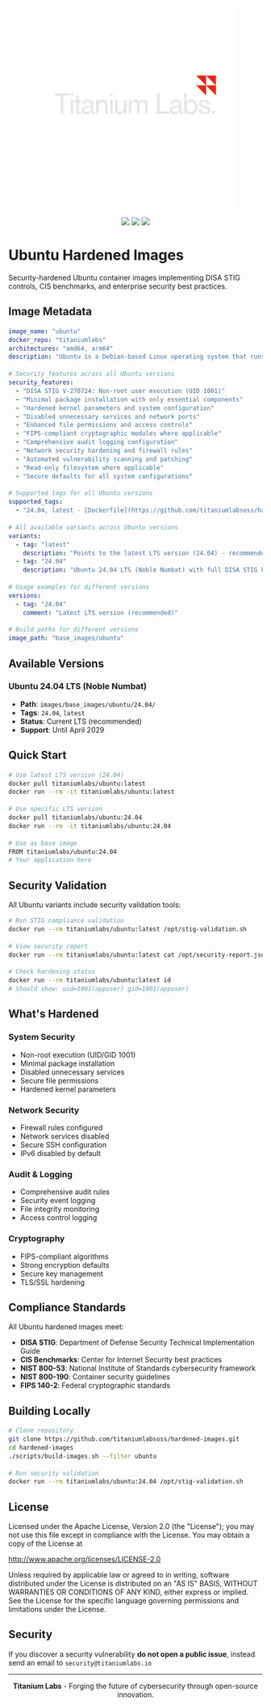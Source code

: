 <!-- markdownlint-disable MD041 -->
<p align="center">
    <img width="400px" height=auto src="https://raw.githubusercontent.com/titaniumlabsoss/hardened-images/refs/heads/main/assets/titanium-labs-logo.png" alt="Titanium Labs Logo" />
</p>

<p align="center">
    <a href="https://github.com/titaniumlabsoss/hardened-images/actions/workflows/build-images.yml"><img src="https://github.com/titaniumlabsoss/hardened-images/actions/workflows/build-images.yml/badge.svg" /></a>
    <a href="https://hub.docker.com/u/titaniumlabs"><img src="https://badgen.net/docker/pulls/titaniumlabs/ubuntu?icon=docker" /></a>
    <a href="https://github.com/titaniumlabsoss/hardened-images/blob/main/LICENSE"><img src="https://badgen.net/badge/license/Apache-2.0/blue" /></a>
</p>

# Ubuntu Hardened Images

Security-hardened Ubuntu container images implementing DISA STIG controls, CIS benchmarks, and enterprise security best practices.

## Image Metadata

```yaml
image_name: "ubuntu"
docker_repo: "titaniumlabs"
architectures: "amd64, arm64"
description: "Ubuntu is a Debian-based Linux operating system that runs from the desktop to the cloud, to all your internet connected things. This hardened version implements DISA STIG controls, CIS benchmarks, and security best practices for a minimal attack surface and maximum security posture."

# Security features across all Ubuntu versions
security_features:
  - "DISA STIG V-270724: Non-root user execution (UID 1001)"
  - "Minimal package installation with only essential components"
  - "Hardened kernel parameters and system configuration"
  - "Disabled unnecessary services and network ports"
  - "Enhanced file permissions and access controls"
  - "FIPS-compliant cryptographic modules where applicable"
  - "Comprehensive audit logging configuration"
  - "Network security hardening and firewall rules"
  - "Automated vulnerability scanning and patching"
  - "Read-only filesystem where applicable"
  - "Secure defaults for all system configurations"

# Supported tags for all Ubuntu versions
supported_tags:
  - "24.04, latest - [Dockerfile](https://github.com/titaniumlabsoss/hardened-images/blob/main/images/base_images/ubuntu/24.04/Dockerfile)"

# All available variants across Ubuntu versions
variants:
  - tag: "latest"
    description: "Points to the latest LTS version (24.04) - recommended for production use"
  - tag: "24.04"
    description: "Ubuntu 24.04 LTS (Noble Numbat) with full DISA STIG hardening"

# Usage examples for different versions
versions:
  - tag: "24.04"
    comment: "Latest LTS version (recommended)"

# Build paths for different versions
image_path: "base_images/ubuntu"
```

## Available Versions

### Ubuntu 24.04 LTS (Noble Numbat)
- **Path**: `images/base_images/ubuntu/24.04/`
- **Tags**: `24.04`, `latest`
- **Status**: Current LTS (recommended)
- **Support**: Until April 2029

## Quick Start

```bash
# Use latest LTS version (24.04)
docker pull titaniumlabs/ubuntu:latest
docker run --rm -it titaniumlabs/ubuntu:latest

# Use specific LTS version
docker pull titaniumlabs/ubuntu:24.04
docker run --rm -it titaniumlabs/ubuntu:24.04

# Use as base image
FROM titaniumlabs/ubuntu:24.04
# Your application here
```

## Security Validation

All Ubuntu variants include security validation tools:

```bash
# Run STIG compliance validation
docker run --rm titaniumlabs/ubuntu:latest /opt/stig-validation.sh

# View security report
docker run --rm titaniumlabs/ubuntu:latest cat /opt/security-report.json

# Check hardening status
docker run --rm titaniumlabs/ubuntu:latest id
# Should show: uid=1001(appuser) gid=1001(appuser)
```

## What's Hardened

### System Security
- Non-root execution (UID/GID 1001)
- Minimal package installation
- Disabled unnecessary services
- Secure file permissions
- Hardened kernel parameters

### Network Security
- Firewall rules configured
- Network services disabled
- Secure SSH configuration
- IPv6 disabled by default

### Audit & Logging
- Comprehensive audit rules
- Security event logging
- File integrity monitoring
- Access control logging

### Cryptography
- FIPS-compliant algorithms
- Strong encryption defaults
- Secure key management
- TLS/SSL hardening

## Compliance Standards

All Ubuntu hardened images meet:

- **DISA STIG**: Department of Defense Security Technical Implementation Guide
- **CIS Benchmarks**: Center for Internet Security best practices
- **NIST 800-53**: National Institute of Standards cybersecurity framework
- **NIST 800-190**: Container security guidelines
- **FIPS 140-2**: Federal cryptographic standards

## Building Locally

```bash
# Clone repository
git clone https://github.com/titaniumlabsoss/hardened-images.git
cd hardened-images
./scripts/build-images.sh --filter ubuntu

# Run security validation
docker run --rm titaniumlabs/ubuntu:24.04 /opt/stig-validation.sh
```

## License

Licensed under the Apache License, Version 2.0 (the "License"); you may not use this file except in compliance with the License. You may obtain a copy of the License at

http://www.apache.org/licenses/LICENSE-2.0

Unless required by applicable law or agreed to in writing, software distributed under the License is distributed on an "AS IS" BASIS, WITHOUT WARRANTIES OR CONDITIONS OF ANY KIND, either express or implied. See the License for the specific language governing permissions and limitations under the License.

## Security

If you discover a security vulnerability **do not open a public issue**, instead send an email to `security@titaniumlabs.io`

---

<p align="center">
    <strong>Titanium Labs</strong> - Forging the future of cybersecurity through open-source innovation.
</p>

